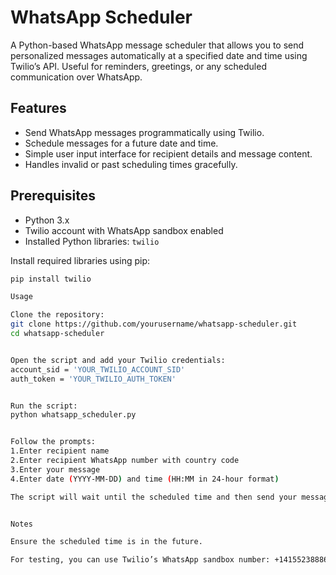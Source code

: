 # WhatsApp Scheduler

A Python-based WhatsApp message scheduler that allows you to send personalized messages automatically at a specified date and time using Twilio’s API. Useful for reminders, greetings, or any scheduled communication over WhatsApp.

## Features

- Send WhatsApp messages programmatically using Twilio.
- Schedule messages for a future date and time.
- Simple user input interface for recipient details and message content.
- Handles invalid or past scheduling times gracefully.

## Prerequisites

- Python 3.x
- Twilio account with WhatsApp sandbox enabled
- Installed Python libraries: `twilio`

Install required libraries using pip:

```bash
pip install twilio

Usage

Clone the repository:
git clone https://github.com/yourusername/whatsapp-scheduler.git
cd whatsapp-scheduler


Open the script and add your Twilio credentials:
account_sid = 'YOUR_TWILIO_ACCOUNT_SID'
auth_token = 'YOUR_TWILIO_AUTH_TOKEN'


Run the script:
python whatsapp_scheduler.py


Follow the prompts:
1.Enter recipient name
2.Enter recipient WhatsApp number with country code
3.Enter your message
4.Enter date (YYYY-MM-DD) and time (HH:MM in 24-hour format)

The script will wait until the scheduled time and then send your message automatically.


Notes

Ensure the scheduled time is in the future.

For testing, you can use Twilio’s WhatsApp sandbox number: +14155238886.
